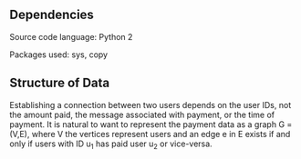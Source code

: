 ## Dependencies

Source code language: Python 2

Packages used: sys, copy

## Structure of Data

Establishing a connection between two users depends on the user IDs, not the amount paid, the message associated with payment, or the time of payment.  It is natural to want to represent the payment data as a graph G = (V,E), where V the vertices represent users and an edge e in E exists if and only if users with ID u<sub>1</sub> has paid user u<sub>2</sub> or vice-versa.  